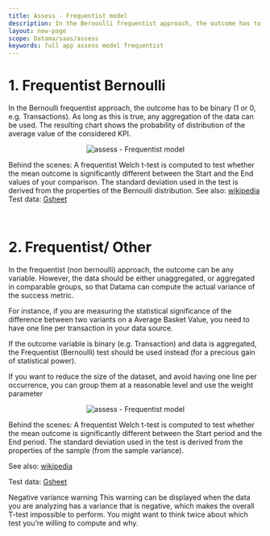 ```yaml
---
title: Assess - Frequentist model
description: In the Bernoulli frequentist approach, the outcome has to be binary
layout: new-page
scope: Datama/saas/assess
keywords: full app assess model frequentist 
---
```




# 1. Frequentist Bernoulli

In the Bernoulli frequentist approach, the outcome has to be binary (1 or 0, e.g. Transactions). As long as this is true, any aggregation of the data can be used.
The resulting chart shows the probability of distribution of the average value of the considered KPI.


<center><img src="{{site.url}}/{{site.baseurl}}/core_app/new/assess/images/assess_frequentist.png" alt="assess - Frequentist model" /></center>


Behind the scenes: A frequentist Welch t-test is computed to test whether the mean outcome is significantly different between the Start and the End values of your comparison. 
The standard deviation used in the test is derived from the properties of the Bernoulli distribution.
See also: [wikipedia](https://en.wikipedia.org/wiki/Welch%27s_t-test)
Test data: [Gsheet](https://docs.google.com/spreadsheets/d/1VJJ2j5ldrSfvLQatd9SAikIJX_2dhBgDCjkdX_oUgB4/edit#gid=0)

<br>

# 2. Frequentist/ Other


In the frequentist (non bernoulli) approach, the outcome can be any variable. However, the data should be either unaggregated, or aggregated in comparable groups, so that Datama can compute the actual variance of the success metric.

For instance, if you are measuring the statistical significance of the difference between two variants on a Average Basket Value, you need to have one line per transaction in your data source. 

If the outcome variable is binary (e.g. Transaction) and data is aggregated, the Frequentist (Bernoulli) test should be used instead (for a precious gain of statistical power).

If you want to reduce the size of the dataset, and avoid having one line per occurrence, you can group them at a reasonable level and use the weight parameter

<center><img src="{{site.url}}/{{site.baseurl}}/core_app/new/assess/images/assess_frequentistOther.png" alt="assess - Frequentist model" /></center>


Behind the scenes: A frequentist Welch t-test is computed to test whether the mean outcome is significantly different between the Start period and the End period. The standard deviation used in the test is derived from the properties of the sample (from the sample variance).

See also: [wikipedia](https://en.wikipedia.org/wiki/Welch%27s_t-test)

Test data: [Gsheet](https://docs.google.com/spreadsheets/d/1VJJ2j5ldrSfvLQatd9SAikIJX_2dhBgDCjkdX_oUgB4/edit#gid=1115355265)

Negative variance warning This warning can be displayed when the data you are analyzing has a variance that is negative, which makes the overall T-test impossible to perform. You might want to think twice about which test you’re willing to compute and why.

